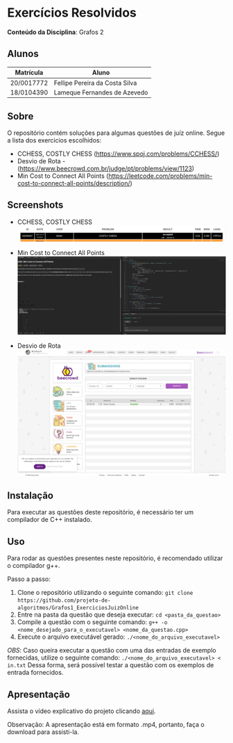 # Exercícios Resolvidos

**Conteúdo da Disciplina**: Grafos 2

## Alunos

|Matrícula | Aluno |
| -- | -- |
| 20/0017772  |  Fellipe Pereira da Costa Silva |
| 18/0104390  |  Lameque Fernandes de Azevedo |

## Sobre 

O repositório contém soluções para algumas questões de juíz online. Segue a lista dos exercicios escolhidos:

- CCHESS, COSTLY CHESS (https://www.spoj.com/problems/CCHESS/)
- Desvio de Rota - (https://www.beecrowd.com.br/judge/pt/problems/view/1123)
- Min Cost to Connect All Points
 (https://leetcode.com/problems/min-cost-to-connect-all-points/description/)


## Screenshots

- CCHESS, COSTLY CHESS
![CCHESS, COSTLY CHESS](assets/cchess.png)

- Min Cost to Connect All Points
![Min Cost to Connect All Points](assets/min_cost.png)

- Desvio de Rota 
![Desvio de Rota](assets/descio_de_rota.png)


## Instalação 
Para executar as questões deste repositório, é necessário ter um compilador de C++ instalado.

## Uso 
Para rodar as questões presentes neste repositório, é recomendado utilizar o compilador g++.

Passo a passo:
1. Clone o repositório utilizando o seguinte comando: ```git clone https://github.com/projeto-de-algoritmos/Grafos1_ExerciciosJuizOnline```
2. Entre na pasta da questão que deseja executar: ```cd <pasta_da_questao>```
3. Compile a questão com o seguinte comando: ```g++ -o <nome_desejado_para_o_executavel> <nome_da_questao.cpp>```
4. Execute o arquivo executável gerado: ```./<nome_do_arquivo_executavel>```

*OBS*: Caso queira executar a questão com uma das entradas de exemplo fornecidas, utilize o seguinte comando: ```./<nome_do_arquivo_executavel> < in.txt``` 
Dessa forma, será possível testar a questão com os exemplos de entrada fornecidos.

## Apresentação

Assista o vídeo explicativo do projeto clicando [aqui](assets/apresentacao.mp4).

Observação: A apresentação está em formato .mp4, portanto, faça o download para assisti-la.